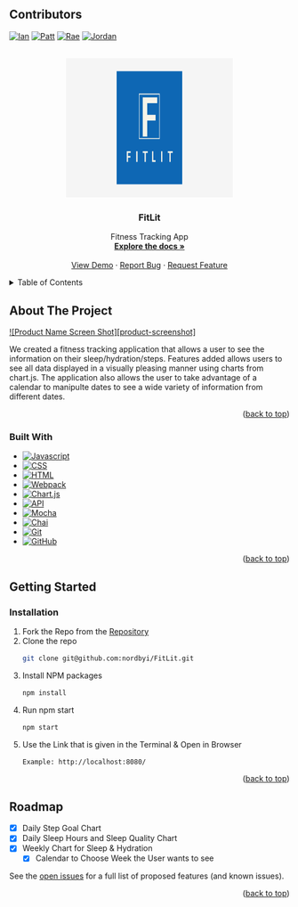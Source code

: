 <a name="readme-top"></a>


## Contributors


[![Ian][Ian-badge]][Ian-url] [![Patt][Patt-badge]][Patt-url] [![Rae][Rae-badge]][Rae-url] [![Jordan][Jordan-badge]][Jordan-url]








<br />
<div align="center">
  <a href="https://github.com/github_username/repo_name">
    <img src="src/images/logo.png" alt="Logo" width="300" height="250">
  </a>

<h3 align="center">FitLit</h3>

  <p align="center">
    Fitness Tracking App
    <br />
    <a href="https://github.com/nordbyi/FitLit"><strong>Explore the docs »</strong></a>
    <br />
    <br />
    <a href="https://nordbyi.github.io/FitLit/">View Demo</a>
    ·
    <a href="https://github.com/nordbyi/FitLit/issues">Report Bug</a>
    ·
    <a href="https://github.com/nordbyi/FitLit/issues">Request Feature</a>
  </p>
</div>




<details>
  <summary>Table of Contents</summary>
  <ol>
    <li>
      <a href="#about-the-project">About The Project</a>
      <ul>
        <li><a href="#built-with">Built With</a></li>
      </ul>
    </li>
    <li>
      <a href="#getting-started">Getting Started</a>
      <ul>
        <li><a href="#installation">Installation</a></li>
      </ul>
    </li>
    <li><a href="#roadmap">Roadmap</a></li>
  </ol>
</details>




## About The Project

[![Product Name Screen Shot][product-screenshot]](https://example.com)

We created a fitness tracking application that allows a user to see the information on their sleep/hydration/steps. Features added allows users to see all data displayed in a visually pleasing manner using charts from chart.js. The application also allows the user to take advantage of a calendar to manipulte dates to see a wide variety of information from different dates.

<p align="right">(<a href="#readme-top">back to top</a>)</p>



### Built With

* [![Javascript][Javascript.js]][Javascript-url]
* [![CSS][CSS]][CSS-url]
* [![HTML][HTML]][HTML-url]
* [![Webpack][Webpack]][Webpack-url]
* [![Chart.js][Chart.js]][Chart.js-url]
* [![API][API]][API-url]
* [![Mocha][Mocha]][Mocha-url]
* [![Chai][Chai]][Chai-url]
* [![Git][Git]][Git-url]
* [![GitHub][GitHub]][GitHub-url]


<p align="right">(<a href="#readme-top">back to top</a>)</p>




## Getting Started




### Installation

1. Fork the Repo from the [Repository](https://github.com/turingschool-examples/fitlit-starter-kit)
2. Clone the repo
   ```sh
   git clone git@github.com:nordbyi/FitLit.git
   ```
3. Install NPM packages
   ```sh
   npm install
   ```
4. Run npm start
   ```sh
   npm start
5. Use the Link that is given in the Terminal & Open in Browser
      ```sh
   Example: http://localhost:8080/

<p align="right">(<a href="#readme-top">back to top</a>)</p>





<!-- ROADMAP -->
## Roadmap

- [X] Daily Step Goal Chart
- [X] Daily Sleep Hours and Sleep Quality Chart
- [X] Weekly Chart for Sleep & Hydration
    - [X] Calendar to Choose Week the User wants to see

See the [open issues](https://github.com/nordbyi/FitLit/issues) for a full list of proposed features (and known issues).

<p align="right">(<a href="#readme-top">back to top</a>)</p>




[Ian-badge]: https://img.shields.io/badge/-Ian%20Nordby-orange
[Ian-url]: https://github.com/nordbyi
[Patt-badge]: https://img.shields.io/badge/-Patt%20Sookmark-brightgreen
[Patt-url]: https://github.com/pattpjy
[Rae-badge]: https://img.shields.io/badge/-Rae%20Gebhart-blue
[Rae-url]: https://github.com/rae-107
[Jordan-badge]: https://img.shields.io/badge/-Jordan%20Smith-lightgrey
[Jordan-url]: https://github.com/jaysmith2022
[Mocha]: https://img.shields.io/badge/Mocha-FF2D20?style=for-the-badge&logo=mocha&logoColor=white
[Mocha-url]: https://mochajs.org/
[Chai]: https://img.shields.io/badge/Chai-20232A?style=for-the-badge&logo=chai&logoColor=61DAFB
[Chai-url]: https://www.chaijs.com/
[Webpack]: https://img.shields.io/badge/Webpack-563D7C?style=for-the-badge&logo=webpack&logoColor=white
[Webpack-url]: https://webpack.js.org/
[Chart.js]: https://img.shields.io/badge/Chart.js-35495E?style=for-the-badge&logo=chartdotjs&logoColor=4FC08D
[Chart.js-url]: https://www.chartjs.org/
[CSS]: https://img.shields.io/badge/CSS-000000?style=for-the-badge&logo=css&logoColor=white
[CSS-url]: https://www.w3.org/Style/CSS/Overview.en.html
[HTML]: https://img.shields.io/badge/HTML-4A4A55?style=for-the-badge&logo=HTML&logoColor=FF3E00
[HTML-url]: https://www.w3schools.com/howto/howto_make_a_website.asp
[Javascript.js]: https://img.shields.io/badge/JavaScript-0769AD?style=for-the-badge&logo=javascript&logoColor=white
[Javascript-url]: https://www.javascript.com/
[API]: https://img.shields.io/badge/API-15EA75?style=for-the-badge&logo=HTML&logoColor=FF3E00
[API-url]: https://www.w3schools.com/js/js_api_intro.asp
[GitHub]: https://img.shields.io/badge/GitHub-22043C?style=for-the-badge&logo=github&logoColor=FF3E00
[GitHub-url]: https://github.com/
[Git]: https://img.shields.io/badge/Git-2E0305?style=for-the-badge&logo=git&logoColor=FF3E00
[Git-url]: https://git-scm.com/
